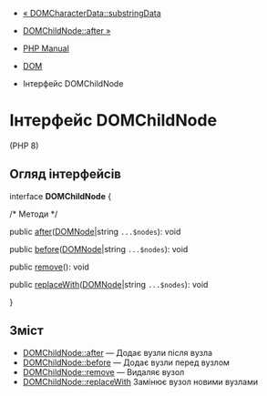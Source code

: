 - [« DOMCharacterData::substringData](domcharacterdata.substringdata.md)
- [DOMChildNode::after »](domchildnode.after.md)

- [PHP Manual](index.md)
- [DOM](book.dom.md)
- Інтерфейс DOMChildNode

# Інтерфейс DOMChildNode

(PHP 8)

## Огляд інтерфейсів

interface **DOMChildNode** {

/\* Методи \*/

public
[after](domchildnode.after.md)([DOMNode](class.domnode.md)\|string
`...$nodes`): void

public
[before](domchildnode.before.md)([DOMNode](class.domnode.md)\|string
`...$nodes`): void

public [remove](domchildnode.remove.md)(): void

public
[replaceWith](domchildnode.replacewith.md)([DOMNode](class.domnode.md)\|string
`...$nodes`): void

}

## Зміст

- [DOMChildNode::after](domchildnode.after.md) — Додає вузли
після вузла
- [DOMChildNode::before](domchildnode.before.md) — Додає вузли
перед вузлом
- [DOMChildNode::remove](domchildnode.remove.md) — Видаляє вузол
- [DOMChildNode::replaceWith](domchildnode.replacewith.md)
Замінює вузол новими вузлами
